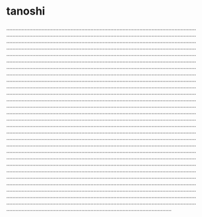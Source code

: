 # tanoshi
............................................................................................................................................................................................................................................................................................................................................................................................................................................................................................................................................................................................................................................................................................................................................................................................................................................................................................................................................................................................................................................................................................................................................................................................................................................................................................................................................................................................................................................................................................................................................................................................................................................................................................................................................................................................................................................................................................................................................................................................................................................................................................................................................................................................................................................................................................................................................................................................................................................................................................................................................................................................................................................................................................................................................................................................................................................................................................................................................................................................................................................................................................................................................................................................................................................................................................................................................................................................................................................................................................................................................................................................................................................................................................................................